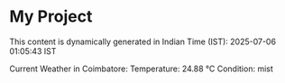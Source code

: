 # My Project

This content is dynamically generated in Indian Time (IST): 2025-07-06 01:05:43 IST


Current Weather in Coimbatore:
Temperature: 24.88 °C
Condition: mist
